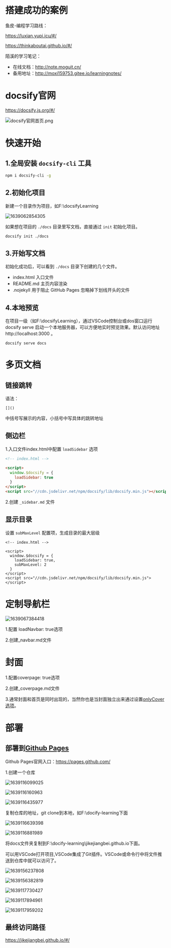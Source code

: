 # 搭建成功的案例

鱼皮-编程学习路线：

https://luxian.yupi.icu/#/

https://thinkaboutai.github.io/#/

陌溪的学习笔记：

- 在线文档：<http://note.moguit.cn/>
- 备用地址：<http://moxi159753.gitee.io/learningnotes/>

# docsify官网

https://docsify.js.org/#/

![docsify官网首页.png](./images/docsify官网首页.png)


# 快速开始

## 1.全局安装 `docsify-cli` 工具

```bash
npm i docsify-cli -g
```

## 2.初始化项目

新建一个目录作为项目，如F:\\docsifyLearning

![1639062854305](./images/1639062854305.png)

如果想在项目的 `./docs` 目录里写文档，直接通过 `init` 初始化项目。

```bash
docsify init ./docs
```

## 3.开始写文档

初始化成功后，可以看到 `./docs` 目录下创建的几个文件。

- index.html 入口文件
- README.md 主页内容渲染
- .nojekyll 用于阻止 GitHub Pages 忽略掉下划线开头的文件

## 4.本地预览

在项目一级（如F:\\docsifyLearning），通过VSCode控制台或dos窗口运行docsify serve 启动一个本地服务器，可以方便地实时预览效果。默认访问地址 http://localhost:3000 。

```
docsify serve docs
```

# 多页文档

## 链接跳转

语法：

```
[]()
```



中括号写展示的内容，小括号中写具体的跳转地址

## 侧边栏

1.入口文件index.html中配置 `loadSidebar` 选项

```html
<!-- index.html -->

<script>
  window.$docsify = {
    loadSidebar: true
  }
</script>
<script src="//cdn.jsdelivr.net/npm/docsify/lib/docsify.min.js"></script>
```

2.创建 `_sidebar.md` 文件

## 显示目录

设置 `subMaxLevel` 配置项，生成目录的最大层级

```
<!-- index.html -->

<script>
  window.$docsify = {
    loadSidebar: true,
    subMaxLevel: 2
  }
</script>
<script src="//cdn.jsdelivr.net/npm/docsify/lib/docsify.min.js"></script>
```

# 定制导航栏

![1639067384418](./images/1639067384418.png)

1.配置 loadNavbar: true选项

2.创建_navbar.md文件

# 封面

1.配置coverpage: true选项

2.创建_coverpage.md文件

3.通常封面和首页是同时出现的，当然你也是当封面独立出来通过设置[onlyCover 选项](https://docsify.js.org/#/zh-cn/configuration?id=onlycover)。

# 部署

## 部署到[Github Pages]((https://pages.github.com/))

Github Pages官网入口：<https://pages.github.com/>

1.创建一个仓库

![1639116099025](./images/1639116099025.png)



![1639116160963](C:\Users\Administrator\AppData\Roaming\Typora\typora-user-images\1639116160963.png)

![1639116435977](./images/1639116435977.png)



复制仓库的地址，git clone到本地，如F:\docify-learning下面

![1639116639398](./images/1639116639398.png)

![1639116881989](./images/1639116881989.png)

将docs文件夹复制到F:\docify-learning\jikejiangbei.github.io下面。

可以用VSCode打开项目,VSCode集成了Git插件。VSCode或命令行中将文件推送到仓库中就可以访问了。

![1639156237808](./images/1639156237808.png)

![1639156382819](./images/1639156382819.png)

![1639117730427](./images/1639117730427.png)

![1639117894961](./images/1639117894961.png)



![1639117959202](./images/1639117959202.png)



## 最终访问路径

https://jikejiangbei.github.io/#/